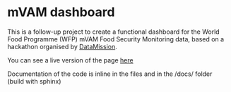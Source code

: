 # mVAM dashboard 

This is a follow-up project to create a functional dashboard for the World Food Programme (WFP) mVAM Food Security Monitoring data, based on a hackathon organised by [DataMission](http://www.datamission.nl).

You can see a live version of the page [here]()

Documentation of the code is inline in the files and in the /docs/ folder (build with sphinx)

